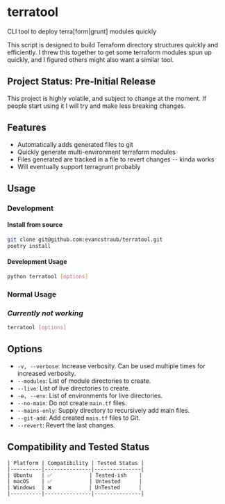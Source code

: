 # terratool
CLI tool to deploy terra[form|grunt] modules quickly

This script is designed to build Terraform directory structures quickly and efficiently. I threw this together to get some terraform modules spun up quickly, and I figured others might also want a similar tool.

## Project Status: Pre-Initial Release
This project is highly volatile, and subject to change at the moment. If people start using it I will try and make less breaking changes.

## Features
- Automatically adds generated files to git
- Quickly generate multi-environment terraform modules
- Files generated are tracked in a file to revert changes -- kinda works
- Will eventually support terragrunt probably

## Usage

### Development

#### Install from source

```bash
git clone git@github.com:evancstraub/terratool.git
poetry install
```

#### Development Usage
```bash
python terratool [options]
```

### Normal Usage
### *Currently not working*
```bash
terratool [options]
```

## Options

- `-v, --verbose`: Increase verbosity. Can be used multiple times for increased verbosity.
- `--modules`: List of module directories to create.
- `--live`: List of live directories to create.
- `-e, --env`: List of environments for live directories.
- `--no-main`: Do not create `main.tf` files.
- `--mains-only`: Supply directory to recursively add main files.
- `--git-add`: Add created `main.tf` files to Git.
- `--revert`: Revert the last changes.

## Compatibility and Tested Status

```
| Platform | Compatibility | Tested Status |
|----------|---------------|---------------|
| Ubuntu   | ✅            | Tested-ish    |
| macOS    | ✅            | Untested      |
| Windows  | ❌            | UnTested      |
|----------|---------------|---------------|
```
